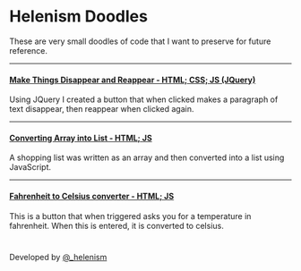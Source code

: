 # Helenism Doodles
These are very small doodles of code that I want to preserve for future reference.
<hr>

#### [Make Things Disappear and Reappear - HTML; CSS; JS (JQuery)](https://github.com/helenism/helenism-doodles/blob/master/make-things-disappear.html)
Using JQuery I created a button that when clicked makes a paragraph of text disappear, then reappear when clicked again.
<hr>

#### [Converting Array into List - HTML; JS](https://github.com/helenism/helenism-doodles/blob/master/array-to-list.html)
A shopping list was written as an array and then converted into a list using JavaScript.
<hr>

#### [Fahrenheit to Celsius converter - HTML; JS](https://github.com/helenism/helenism-doodles/blob/master/fahrenheit-to-celsius.html)
This is a button that when triggered asks you for a temperature in fahrenheit. When this is entered, it is converted to celsius.

#
Developed by [@_helenism](https://twitter.com/_helenism)

